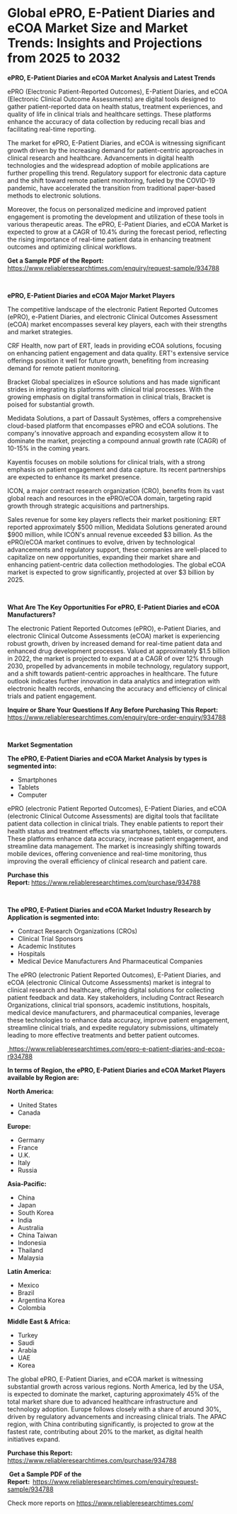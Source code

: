 <p><h1>Global ePRO, E-Patient Diaries and eCOA Market Size and Market Trends: Insights and Projections from 2025 to 2032</h1></p><p><strong>ePRO, E-Patient Diaries and eCOA Market Analysis and Latest Trends</strong></p>
<p><p>ePRO (Electronic Patient-Reported Outcomes), E-Patient Diaries, and eCOA (Electronic Clinical Outcome Assessments) are digital tools designed to gather patient-reported data on health status, treatment experiences, and quality of life in clinical trials and healthcare settings. These platforms enhance the accuracy of data collection by reducing recall bias and facilitating real-time reporting.</p><p>The market for ePRO, E-Patient Diaries, and eCOA is witnessing significant growth driven by the increasing demand for patient-centric approaches in clinical research and healthcare. Advancements in digital health technologies and the widespread adoption of mobile applications are further propelling this trend. Regulatory support for electronic data capture and the shift toward remote patient monitoring, fueled by the COVID-19 pandemic, have accelerated the transition from traditional paper-based methods to electronic solutions.</p><p>Moreover, the focus on personalized medicine and improved patient engagement is promoting the development and utilization of these tools in various therapeutic areas. The ePRO, E-Patient Diaries, and eCOA Market is expected to grow at a CAGR of 10.4% during the forecast period, reflecting the rising importance of real-time patient data in enhancing treatment outcomes and optimizing clinical workflows.</p></p>
<p><strong>Get a Sample PDF of the Report:&nbsp;</strong> <a href="https://www.reliableresearchtimes.com/enquiry/request-sample/934788?utm_campaign=2714&utm_medium=2&utm_source=Github&utm_content=ia&utm_term=11032025&utm_id=epro-e-patient-diaries-and-ecoa">https://www.reliableresearchtimes.com/enquiry/request-sample/934788</a></p>
<p>&nbsp;</p>
<p><strong>ePRO, E-Patient Diaries and eCOA Major Market Players</strong></p>
<p><p>The competitive landscape of the electronic Patient Reported Outcomes (ePRO), e-Patient Diaries, and electronic Clinical Outcomes Assessment (eCOA) market encompasses several key players, each with their strengths and market strategies. </p><p>CRF Health, now part of ERT, leads in providing eCOA solutions, focusing on enhancing patient engagement and data quality. ERT's extensive service offerings position it well for future growth, benefiting from increasing demand for remote patient monitoring.</p><p>Bracket Global specializes in eSource solutions and has made significant strides in integrating its platforms with clinical trial processes. With the growing emphasis on digital transformation in clinical trials, Bracket is poised for substantial growth.</p><p>Medidata Solutions, a part of Dassault Systèmes, offers a comprehensive cloud-based platform that encompasses ePRO and eCOA solutions. The company's innovative approach and expanding ecosystem allow it to dominate the market, projecting a compound annual growth rate (CAGR) of 10-15% in the coming years.</p><p>Kayentis focuses on mobile solutions for clinical trials, with a strong emphasis on patient engagement and data capture. Its recent partnerships are expected to enhance its market presence.</p><p>ICON, a major contract research organization (CRO), benefits from its vast global reach and resources in the ePRO/eCOA domain, targeting rapid growth through strategic acquisitions and partnerships.</p><p>Sales revenue for some key players reflects their market positioning: ERT reported approximately $500 million, Medidata Solutions generated around $900 million, while ICON's annual revenue exceeded $3 billion. As the ePRO/eCOA market continues to evolve, driven by technological advancements and regulatory support, these companies are well-placed to capitalize on new opportunities, expanding their market share and enhancing patient-centric data collection methodologies. The global eCOA market is expected to grow significantly, projected at over $3 billion by 2025.</p></p>
<p>&nbsp;</p>
<p><strong>What Are The Key Opportunities For ePRO, E-Patient Diaries and eCOA Manufacturers?</strong></p>
<p><p>The electronic Patient Reported Outcomes (ePRO), e-Patient Diaries, and electronic Clinical Outcome Assessments (eCOA) market is experiencing robust growth, driven by increased demand for real-time patient data and enhanced drug development processes. Valued at approximately $1.5 billion in 2022, the market is projected to expand at a CAGR of over 12% through 2030, propelled by advancements in mobile technology, regulatory support, and a shift towards patient-centric approaches in healthcare. The future outlook indicates further innovation in data analytics and integration with electronic health records, enhancing the accuracy and efficiency of clinical trials and patient engagement.</p></p>
<p><strong>Inquire or Share Your Questions If Any Before Purchasing This Report:</strong> <a href="https://www.reliableresearchtimes.com/enquiry/pre-order-enquiry/934788?utm_campaign=2714&utm_medium=2&utm_source=Github&utm_content=ia&utm_term=11032025&utm_id=epro-e-patient-diaries-and-ecoa">https://www.reliableresearchtimes.com/enquiry/pre-order-enquiry/934788</a></p>
<p>&nbsp;</p>
<p><strong>Market Segmentation</strong></p>
<p><strong>The ePRO, E-Patient Diaries and eCOA Market Analysis by types is segmented into:</strong></p>
<p><ul><li>Smartphones</li><li>Tablets</li><li>Computer</li></ul></p>
<p><p>ePRO (electronic Patient Reported Outcomes), E-Patient Diaries, and eCOA (electronic Clinical Outcome Assessments) are digital tools that facilitate patient data collection in clinical trials. They enable patients to report their health status and treatment effects via smartphones, tablets, or computers. These platforms enhance data accuracy, increase patient engagement, and streamline data management. The market is increasingly shifting towards mobile devices, offering convenience and real-time monitoring, thus improving the overall efficiency of clinical research and patient care.</p></p>
<p><strong>Purchase this Report:&nbsp;</strong><a href="https://www.reliableresearchtimes.com/purchase/934788?utm_campaign=2714&utm_medium=2&utm_source=Github&utm_content=ia&utm_term=11032025&utm_id=epro-e-patient-diaries-and-ecoa">https://www.reliableresearchtimes.com/purchase/934788</a></p>
<p>&nbsp;</p>
<p><strong>The ePRO, E-Patient Diaries and eCOA Market Industry Research by Application is segmented into:</strong></p>
<p><ul><li>Contract Research Organizations (CROs)</li><li>Clinical Trial Sponsors</li><li>Academic Institutes</li><li>Hospitals</li><li>Medical Device Manufacturers And Pharmaceutical Companies</li></ul></p>
<p><p>The ePRO (electronic Patient Reported Outcomes), E-Patient Diaries, and eCOA (electronic Clinical Outcome Assessments) market is integral to clinical research and healthcare, offering digital solutions for collecting patient feedback and data. Key stakeholders, including Contract Research Organizations, clinical trial sponsors, academic institutions, hospitals, medical device manufacturers, and pharmaceutical companies, leverage these technologies to enhance data accuracy, improve patient engagement, streamline clinical trials, and expedite regulatory submissions, ultimately leading to more effective treatments and better patient outcomes.</p></p>
<p><a href="https://www.reliableresearchtimes.com/epro-e-patient-diaries-and-ecoa-r934788?utm_campaign=2714&utm_medium=2&utm_source=Github&utm_content=ia&utm_term=11032025&utm_id=epro-e-patient-diaries-and-ecoa">&nbsp;https://www.reliableresearchtimes.com/epro-e-patient-diaries-and-ecoa-r934788</a></p>
<p><strong>In terms of Region, the ePRO, E-Patient Diaries and eCOA Market Players available by Region are:</strong></p>
<p>
    <p> <strong> North America: </strong>
        <ul>
            <li>United States</li>
            <li>Canada</li>
        </ul>
        </p> 
    <p> <strong> Europe: </strong>
        <ul>
            <li>Germany</li>
            <li>France</li>
            <li>U.K.</li>
            <li>Italy</li>
            <li>Russia</li>
        </ul>
        </p> 
    <p> <strong> Asia-Pacific: </strong>
        <ul>
            <li>China</li>
            <li>Japan</li>
            <li>South Korea</li>
            <li>India</li>
            <li>Australia</li>
            <li>China Taiwan</li>
            <li>Indonesia</li>
            <li>Thailand</li>
            <li>Malaysia</li>
        </ul>
        </p> 
    <p> <strong> Latin America: </strong>
        <ul>
            <li>Mexico</li>
            <li>Brazil</li>
            <li>Argentina Korea</li>
            <li>Colombia</li>
        </ul>
        </p> 
    <p> <strong> Middle East & Africa: </strong>
        <ul>
            <li>Turkey</li>
            <li>Saudi</li>
            <li>Arabia</li>
            <li>UAE</li>
            <li>Korea</li>
        </ul>
    </p>
    </p>
<p><p>The global ePRO, E-Patient Diaries, and eCOA market is witnessing substantial growth across various regions. North America, led by the USA, is expected to dominate the market, capturing approximately 45% of the total market share due to advanced healthcare infrastructure and technology adoption. Europe follows closely with a share of around 30%, driven by regulatory advancements and increasing clinical trials. The APAC region, with China contributing significantly, is projected to grow at the fastest rate, contributing about 20% to the market, as digital health initiatives expand.</p></p>
<p><strong>Purchase this Report: </strong><a href="https://www.reliableresearchtimes.com/purchase/934788?utm_campaign=2714&utm_medium=2&utm_source=Github&utm_content=ia&utm_term=11032025&utm_id=epro-e-patient-diaries-and-ecoa">https://www.reliableresearchtimes.com/purchase/934788</a></p>
<p>&nbsp;<strong>Get a Sample PDF of the Report:&nbsp;&nbsp;</strong><a href="https://www.reliableresearchtimes.com/enquiry/request-sample/934788?utm_campaign=2714&utm_medium=2&utm_source=Github&utm_content=ia&utm_term=11032025&utm_id=epro-e-patient-diaries-and-ecoa">https://www.reliableresearchtimes.com/enquiry/request-sample/934788</a></p>
<p><strong></strong></p>
<p>Check more reports on <a href="https://www.reliableresearchtimes.com/?utm_campaign=2714&utm_medium=2&utm_source=Github&utm_content=ia&utm_term=11032025&utm_id=epro-e-patient-diaries-and-ecoa">https://www.reliableresearchtimes.com/</a></p>